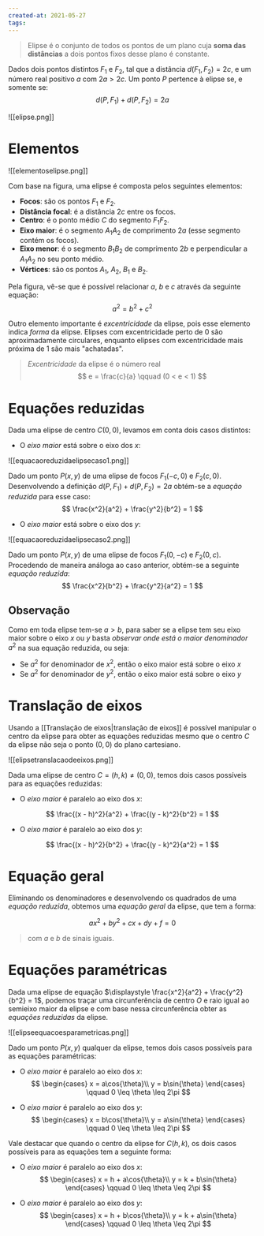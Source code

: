 ```yaml
---
created-at: 2021-05-27
tags:
---
```

> Elipse é o conjunto de todos os pontos de um plano cuja **soma das distâncias** a dois pontos fixos desse plano é constante.

Dados dois pontos distintos $F_1$ e $F_2$, tal que a distância $d(F_1, F_2) = 2c$, e um número real positivo $a$ com $2a > 2c$. Um ponto $P$ pertence à elipse se, e somente se:
$$
  d(P,F_1) + d(P,F_2) = 2a
$$

![[elipse.png]]

# Elementos

![[elementoselipse.png]]

Com base na figura, uma elipse é composta pelos seguintes elementos:

- **Focos**: são os pontos $F_1$ e $F_2$.
- **Distância focal**: é a distância $2c$ entre os focos.
- **Centro**: é o ponto médio $C$ do segmento $F_1F_2$.
- **Eixo maior**: é o segmento $A_1A_2$ de comprimento $2a$ (esse segmento contém os focos).
- **Eixo menor**: é o segmento $B_1B_2$ de comprimento $2b$ e perpendicular a $A_1A_2$ no seu ponto médio.
- **Vértices**: são os pontos $A_1$, $A_2$, $B_1$ e $B_2$.

Pela figura, vê-se que é possível relacionar $a$, $b$ e $c$ através da seguinte equação:
$$
  a^2 = b^2 + c^2
$$

Outro elemento importante é *excentricidade* da elipse, pois esse elemento indica *forma* da elipse. Elipses com excentricidade perto de $0$ são aproximadamente circulares, enquanto elipses com excentricidade mais próxima de $1$ são mais "achatadas".

> *Excentricidade* da elipse é o número real
$$
  e = \frac{c}{a} \qquad (0 < e < 1)
$$

# Equações reduzidas
Dada uma elipse de centro $C(0,0)$, levamos em conta dois casos distintos:

- O *eixo maior* está sobre o eixo dos $x$:

![[equacaoreduzidaelipsecaso1.png]]

Dado um ponto $P(x,y)$ de uma elipse de focos $F_1(-c,0)$ e $F_2(c,0)$. Desenvolvendo a definição $d(P,F_1) + d(P,F_2) = 2a$ obtém-se a *equação reduzida* para esse caso:
$$
  \frac{x^2}{a^2} + \frac{y^2}{b^2} = 1
$$

- O *eixo maior* está sobre o eixo dos $y$:

![[equacaoreduzidaelipsecaso2.png]]

Dado um ponto $P(x,y)$ de uma elipse de focos $F_1(0, -c)$ e $F_2(0,c)$. Procedendo de maneira análoga ao caso anterior, obtém-se a seguinte *equação reduzida*:
$$
  \frac{x^2}{b^2} + \frac{y^2}{a^2} = 1
$$

## Observação
Como em toda elipse tem-se $a > b$, para saber se a elipse tem seu eixo maior sobre o eixo $x$ ou $y$ basta *observar onde está o maior denominador* $a^2$ na sua equação reduzida, ou seja:

- Se $a^2$ for denominador de $x^2$, então o eixo maior está sobre o eixo $x$
- Se $a^2$ for denominador de $y^2$, então o eixo maior está sobre o eixo $y$

# Translação de eixos
Usando a [[Translação de eixos|translação de eixos]] é possível manipular o centro da elipse para obter as equações reduzidas mesmo que o centro $C$ da elipse não seja o ponto $(0,0)$ do plano cartesiano.

![[elipsetranslacaodeeixos.png]]

Dada uma elipse de centro $C=(h,k) \neq (0,0)$, temos dois casos possíveis para as equações reduzidas:

- O *eixo maior* é paralelo ao eixo dos $x$:

$$
  \frac{(x - h)^2}{a^2} + \frac{(y - k)^2}{b^2} = 1
$$

- O *eixo maior* é paralelo ao eixo dos $y$:

$$
  \frac{(x - h)^2}{b^2} + \frac{(y - k)^2}{a^2} = 1
$$

# Equação geral
Eliminando os denominadores e desenvolvendo os quadrados de uma *equação reduzida*, obtemos uma *equação geral* da elipse, que tem a forma:

$$
  ax^2 + by^2 + cx + dy + f = 0
$$
> com $a$ e $b$ de sinais iguais.

# Equações paramétricas
Dada uma elipse de equação $\displaystyle \frac{x^2}{a^2} + \frac{y^2}{b^2} = 1$, podemos traçar uma circunferência de centro $O$ e raio igual ao semieixo maior da elipse e com base nessa circunferência obter as *equações reduzidas* da elipse.

![[elipseequacoesparametricas.png]]

Dado um ponto $P(x,y)$ qualquer da elipse, temos dois casos possíveis para as equações paramétricas:

- O *eixo maior* é paralelo ao eixo dos $x$:
$$
\begin{cases}
  x = a\cos{\theta}\\
  y = b\sin{\theta}
\end{cases}
\qquad 0 \leq \theta \leq 2\pi
$$

- O *eixo maior* é paralelo ao eixo dos $y$:
$$
\begin{cases}
  x = b\cos{\theta}\\
  y = a\sin{\theta}
\end{cases}
\qquad 0 \leq \theta \leq 2\pi
$$

Vale destacar que quando o centro da elipse for $C(h,k)$, os dois casos possíveis para as equações tem a seguinte forma:

- O *eixo maior* é paralelo ao eixo dos $x$:
$$
\begin{cases}
  x = h + a\cos{\theta}\\
  y = k + b\sin{\theta}
\end{cases}
\qquad 0 \leq \theta \leq 2\pi
$$

- O *eixo maior* é paralelo ao eixo dos $y$:
$$
\begin{cases}
  x = h + b\cos{\theta}\\
  y = k + a\sin{\theta}
\end{cases}
\qquad 0 \leq \theta \leq 2\pi
$$